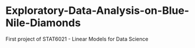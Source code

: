 # Exploratory-Data-Analysis-on-Blue-Nile-Diamonds
First project of STAT6021 - Linear Models for Data Science
